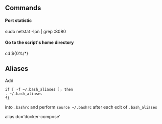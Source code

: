 ## Commands

#### Port statistic
sudo netstat -lpn | grep :8080

#### Go to the script's home directory
cd ${0%/*} 

## Aliases

Add

```
if [ -f ~/.bash_aliases ]; then
. ~/.bash_aliases
fi
```

into `.bashrc` and perform `source ~/.bashrc` after each edit of `.bash_aliases`

alias dc='docker-compose'
